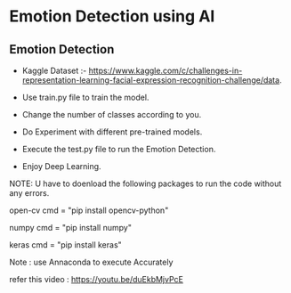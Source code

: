 # Emotion Detection using AI

## Emotion Detection

- Kaggle Dataset :- https://www.kaggle.com/c/challenges-in-representation-learning-facial-expression-recognition-challenge/data.

- Use train.py file to train the model.

- Change the number of classes according to you.

- Do Experiment with different pre-trained models.

- Execute the test.py file to run the Emotion Detection.

- Enjoy Deep Learning.

NOTE: U have to doenload the following packages to run the code without any errors.

open-cv   cmd = "pip install opencv-python"

numpy     cmd = "pip install numpy"

keras     cmd = "pip install keras"

Note : use Annaconda  to execute Accurately

refer this video : https://youtu.be/duEkbMjvPcE

